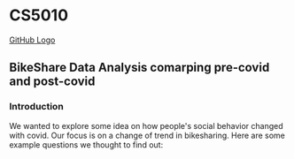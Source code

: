 # CS5010

[GitHub Logo](/images/logo.png)



## BikeShare Data Analysis comarping pre-covid and post-covid

### Introduction

We wanted to explore some idea on how people's social behavior changed with covid. Our focus is on a change of trend in bikesharing. Here are some example questions we thought to find out:


